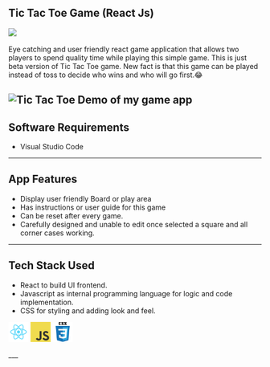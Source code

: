 ## Tic Tac Toe Game (React Js)

![](https://visitor-badge.glitch.me/badge?page_id=OmkarSavalkar.myInfoApplication)

Eye catching and user friendly react game application that allows two players to spend quality time while playing this simple game. This is just beta version of Tic Tac Toe game. New fact is that this game can be played instead of toss to decide who wins and who will go first.😂

## ![Tic Tac Toe Demo of my game app](demo/demo.gif)

## Software Requirements

- Visual Studio Code

---

## App Features

- Display user friendly Board or play area
- Has instructions or user guide for this game
- Can be reset after every game.
- Carefully designed and unable to edit once selected a square and all corner cases working.

---

## Tech Stack Used

- React to build UI frontend.
- Javascript as internal programming language for logic and code implementation.
- CSS for styling and adding look and feel.

<p>
<img src="https://raw.githubusercontent.com/github/explore/80688e429a7d4ef2fca1e82350fe8e3517d3494d/topics/react/react.png" alt="react" width="40" height="40"/>
<img src="https://raw.githubusercontent.com/github/explore/80688e429a7d4ef2fca1e82350fe8e3517d3494d/topics/javascript/javascript.png" alt="javascript" width="40" height="40"/>
<img src="https://raw.githubusercontent.com/devicons/devicon/master/icons/css3/css3-original-wordmark.svg" alt="css3" width="40" height="40"/>
</p>
___
